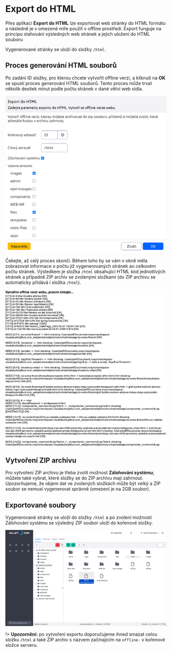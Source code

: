 # Export do HTML

Přes aplikaci **Export do HTML** lze exportovat web stránky do HTML formátu a následně je v omezené míře použít v offline prostředí. Export funguje na principu stahování výsledných web stránek a jejich uložení do HTML souboru

Vygenerované stránky se uloží do složky `/html`.

## Proces generování HTML souborů

Po zadání ID složky, pro kterou chcete vytvořit offline verzi, a kliknutí na **OK** se spustí proces generování HTML souborů. Tento proces může trvat několik desítek minut podle počtu stránek v dané větvi web sídla.

![](export-to-html.png)

Čekejte, až celý proces skončí. Během toho by se vám v okně měla zobrazovat informace o počtu již vygenerovaných stránek ao celkovém počtu stránek. Výsledkem je složka `/html` obsahující HTML kód jednotlivých stránek a případně ZIP archiv se zvolenými složkami (do ZIP archivu se automaticky přidává i složka `/html`).

![](report.png)

## Vytvoření ZIP archivu

Pro vytvoření ZIP archivu je třeba zvolit možnost **Zálohování systému**, můžete také vybrat, které složky se do ZIP archivu mají zahrnout. Upozorňujeme, že objem dat ve zvolených složkách může být velký a ZIP soubor se nemusí vygenerovat správně (omezení je na 2GB soubor).

## Exportované soubory

Vygenerované stránky se uloží do složky `/html` a po zvolení možnosti Zálohování systému se výsledný ZIP soubor uloží do kořenové složky.

![](exported-files.png)

!> **Upozornění:** po vytvoření exportu doporučujeme ihned smazat celou složku `/html` a také ZIP archiv s názvem začínajícím na `offline-` v kořenové složce serveru.
